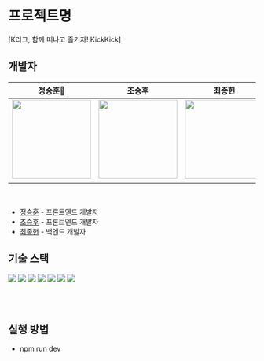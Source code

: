# 프로젝트명

[K리그, 함께 떠나고 즐기자! KickKick]

## 개발자

|                                                          정승훈👑                                                          |                                                          조승후                                                          |                                                         최종헌                                                         |           
| :------------------------------------------------------------------------------------------------------------------------: | :----------------------------------------------------------------------------------------------------------------------: | :--------------------------------------------------------------------------------------------------------------------: |
| <a href="https://github.com/Jeongseunghun"><img src="https://avatars.githubusercontent.com/u/76212667?v=4" width=160/></a> | <a href="https://github.com/whtmdgn1409"><img src="https://avatars.githubusercontent.com/u/37996446?v=4" width=160/></a> | <a href="https://github.com/ChoiJongman22"><img src="https://avatars.githubusercontent.com/u/156563231?s=200&v=4" width=160/></a> |
|                                                                                                                            |                                                                                                                          |                                                                                                                        | 
<br>

- [정승훈](https://github.com/Jeongseunghun) - 프론트엔드 개발자
- [조승후](https://github.com/whtmdgn1409) - 프론트엔드 개발자
- [최종헌](https://github.com/ChoiJongman22) - 백엔드 개발자

## 기술 스택

<img src="https://img.shields.io/badge/react-61DAFB?style=for-the-badge&logo=react&logoColor=black"> <img src="https://img.shields.io/badge/vite-646CFF?style=for-the-badge&logo=vite&logoColor=white"> <img src="https://img.shields.io/badge/typescript-3178C6?style=for-the-badge&logo=typescript&logoColor=white"> <img src="https://img.shields.io/badge/redux-764ABC?style=for-the-badge&logo=redux&logoColor=white">
<img src="https://img.shields.io/badge/Axios-671ddf?style=for-the-badge&logo=Axios&logoColor=white"> <img src="https://img.shields.io/badge/reactrouter-CA4245?style=for-the-badge&logo=reactrouter&logoColor=white"> <img src="https://img.shields.io/badge/styledcomponents-DB7093?style=for-the-badge&logo=styledcomponents&logoColor=white">

<br><br>

## 실행 방법

- npm run dev
